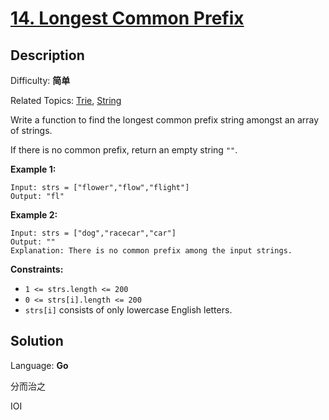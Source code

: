 # [14\. Longest Common Prefix](https://leetcode.cn/problems/longest-common-prefix/)

## Description

Difficulty: **简单**  

Related Topics: [Trie](https://leetcode.cn/tag/https://leetcode.cn/tag/trie//), [String](https://leetcode.cn/tag/https://leetcode.cn/tag/string//)


Write a function to find the longest common prefix string amongst an array of strings.

If there is no common prefix, return an empty string `""`.

**Example 1:**

```
Input: strs = ["flower","flow","flight"]
Output: "fl"
```

**Example 2:**

```
Input: strs = ["dog","racecar","car"]
Output: ""
Explanation: There is no common prefix among the input strings.
```

**Constraints:**

*   `1 <= strs.length <= 200`
*   `0 <= strs[i].length <= 200`
*   `strs[i]` consists of only lowercase English letters.


## Solution

Language: **Go**

分而治之

IOI
